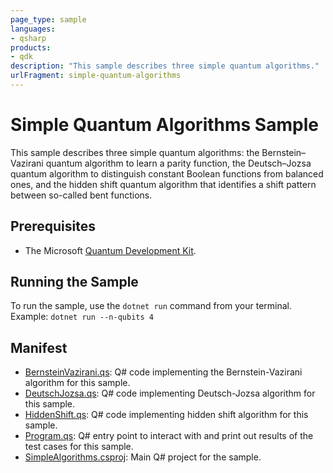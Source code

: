 ```yaml
---
page_type: sample
languages:
- qsharp
products:
- qdk
description: "This sample describes three simple quantum algorithms."
urlFragment: simple-quantum-algorithms
---
```


# Simple Quantum Algorithms Sample

This sample describes three simple quantum algorithms: the Bernstein–Vazirani quantum algorithm to learn a parity function, the Deutsch–Jozsa quantum algorithm to distinguish constant Boolean functions from balanced ones, and the hidden shift quantum algorithm that identifies a shift pattern between so-called bent functions.

## Prerequisites

- The Microsoft [Quantum Development Kit](https://docs.microsoft.com/quantum/install-guide/).

## Running the Sample

To run the sample, use the `dotnet run` command from your terminal. Example: `dotnet run --n-qubits 4`

## Manifest

- [BernsteinVazirani.qs](https://github.com/microsoft/Quantum/blob/master/samples/getting-started/simple-algorithms/BernsteinVazirani.qs): Q# code implementing the Bernstein-Vazirani algorithm for this sample.
- [DeutschJozsa.qs](https://github.com/microsoft/Quantum/blob/master/samples/getting-started/simple-algorithms/DeutschJozsa.qs): Q# code implementing Deutsch-Jozsa algorithm for this sample.
- [HiddenShift.qs](https://github.com/microsoft/Quantum/blob/master/samples/getting-started/simple-algorithms/HiddenShift.qs): Q# code implementing hidden shift algorithm for this sample.
- [Program.qs](https://github.com/microsoft/Quantum/blob/master/samples/getting-started/simple-algorithms/Program.qs): Q# entry point to interact with and print out results of the test cases for this sample.
- [SimpleAlgorithms.csproj](https://github.com/microsoft/Quantum/blob/master/samples/getting-started/simple-algorithms/SimpleAlgorithms.csproj): Main Q# project for the sample.
